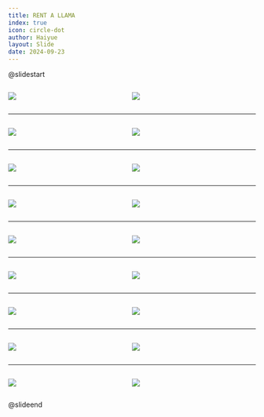 ```yaml
---
title: RENT A LLAMA
index: true
icon: circle-dot
author: Haiyue
layout: Slide
date: 2024-09-23
---
```

 
@slidestart

<div style="display:flex">
<div style="flex:1">

![](https://raw.githubusercontent.com/yclord/reading/refs/heads/master/english/Level-P/RENT%20A%20LLAMA/001.webp)
</div>
<div style="flex:1">

![](https://raw.githubusercontent.com/yclord/reading/refs/heads/master/english/Level-P/RENT%20A%20LLAMA/002.webp)
</div>
</div>

---

<div style="display:flex">
<div style="flex:1">

![](https://raw.githubusercontent.com/yclord/reading/refs/heads/master/english/Level-P/RENT%20A%20LLAMA/003.webp)
</div>
<div style="flex:1">

![](https://raw.githubusercontent.com/yclord/reading/refs/heads/master/english/Level-P/RENT%20A%20LLAMA/004.webp)
</div>
</div>

---

<div style="display:flex">
<div style="flex:1">

![](https://raw.githubusercontent.com/yclord/reading/refs/heads/master/english/Level-P/RENT%20A%20LLAMA/005.webp)
</div>
<div style="flex:1">

![](https://raw.githubusercontent.com/yclord/reading/refs/heads/master/english/Level-P/RENT%20A%20LLAMA/006.webp)
</div>
</div>

---

<div style="display:flex">
<div style="flex:1">

![](https://raw.githubusercontent.com/yclord/reading/refs/heads/master/english/Level-P/RENT%20A%20LLAMA/007.webp)
</div>
<div style="flex:1">

![](https://raw.githubusercontent.com/yclord/reading/refs/heads/master/english/Level-P/RENT%20A%20LLAMA/008.webp)
</div>
</div>

---

<div style="display:flex">
<div style="flex:1">

![](https://raw.githubusercontent.com/yclord/reading/refs/heads/master/english/Level-P/RENT%20A%20LLAMA/009.webp)
</div>
<div style="flex:1">

![](https://raw.githubusercontent.com/yclord/reading/refs/heads/master/english/Level-P/RENT%20A%20LLAMA/010.webp)
</div>
</div>

---

<div style="display:flex">
<div style="flex:1">

![](https://raw.githubusercontent.com/yclord/reading/refs/heads/master/english/Level-P/RENT%20A%20LLAMA/011.webp)
</div>
<div style="flex:1">

![](https://raw.githubusercontent.com/yclord/reading/refs/heads/master/english/Level-P/RENT%20A%20LLAMA/012.webp)
</div>
</div>

---

<div style="display:flex">
<div style="flex:1">

![](https://raw.githubusercontent.com/yclord/reading/refs/heads/master/english/Level-P/RENT%20A%20LLAMA/013.webp)
</div>
<div style="flex:1">

![](https://raw.githubusercontent.com/yclord/reading/refs/heads/master/english/Level-P/RENT%20A%20LLAMA/014.webp)
</div>
</div>

---

<div style="display:flex">
<div style="flex:1">

![](https://raw.githubusercontent.com/yclord/reading/refs/heads/master/english/Level-P/RENT%20A%20LLAMA/015.webp)
</div>
<div style="flex:1">

![](https://raw.githubusercontent.com/yclord/reading/refs/heads/master/english/Level-P/RENT%20A%20LLAMA/016.webp)
</div>
</div>

---

<div style="display:flex">
<div style="flex:1">

![](https://raw.githubusercontent.com/yclord/reading/refs/heads/master/english/Level-P/RENT%20A%20LLAMA/017.webp)
</div>
<div style="flex:1">

![](https://raw.githubusercontent.com/yclord/reading/refs/heads/master/english/Level-P/RENT%20A%20LLAMA/018.webp)
</div>
</div>

@slideend